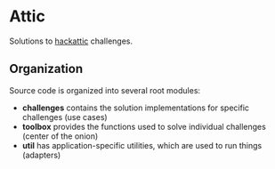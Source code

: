 # Attic

Solutions to [hackattic](http://hackattic.com/) challenges. 

## Organization

Source code is organized into several root modules:

- **challenges** contains the solution implementations for specific challenges (use cases)
- **toolbox** provides the functions used to solve individual challenges (center of the onion)
- **util** has application-specific utilities, which are used to run things (adapters)
 